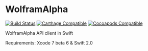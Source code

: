 # WolframAlpha

[![Build Status](https://travis-ci.org/romanroibu/WolframAlpha.svg?branch=master)](https://travis-ci.org/romanroibu/WolframAlpha)
[![Carthage Compatible](https://img.shields.io/badge/Carthage-compatible-4BC51D.svg?style=flat)](https://github.com/Carthage/Carthage)
[![Cocoapods Compatible](https://img.shields.io/cocoapods/v/WolframAlpha.svg)](https://img.shields.io/cocoapods/v/WolframAlpha.svg)

WolframAlpha API client in Swift

Requirements: Xcode 7 beta 6 & Swift 2.0
